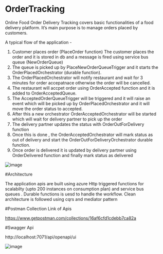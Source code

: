 # OrderTracking
Online Food Order Delivery Tracking covers basic functionalities of a food delivery platform. It’s main purpose is to manage orders placed by customers.

A typical flow of the application -
1) Customer places order (PlaceOrder function)
   The customer places the order and it is stored in db and a message is fired using service bus queue (NewOrderQueue)
2) The queue is picked up by PlaceNewOrderQueueTrigger and it starts the OrderPlacedOrchestrator (durable function).
3) The  OrderPlacedOrchestrator will notify restaurant and wait for 3 minutes for order accepatnace otherwise the order will be cancelled.
4) The restaurant will accpet order using OrderAccepted function and it is added to OrderAcceptedQueue.
5) The AcceptedOrderQueueTrigger will be triggered and it will raise an event which will be picked up by OrderPlacedOrchestrator and it will move the order status to accepted.
6) After this a new orchestrator OrderAcceptedOrchestrator will be started which will wait for delivery partner to pick up the order
7) The delivery partner updates the status with OrderOutForDelivery function
8) Once this is done , the OrderAcceptedOrchestrator will mark status as out of delivery and start the OrderOutForDeliveryOrchestrator durable function.
9) Once order is delivered it is updated by delivery partner using OrderDelivered function and finally mark status as delivered

![image](https://user-images.githubusercontent.com/8706140/156182060-5996c5f3-14c5-4307-b912-2a5c3ac7e3ac.png)


#Architecture 

The application apis are built using azure Http triggered functions for scalabilty (upto 200 instances on consumption plan) and service bus queues .
Durable functions is uesd to handle the workflow.
Clean architecture is followed using cqrs and mediator pattern


#Postman Collection Link of Apis

https://www.getpostman.com/collections/16af6cfd1cdebb7ca82a

#Swagger Api 

http://localhost:7071/api/openapi/ui

![image](https://user-images.githubusercontent.com/8706140/156190454-e2180327-d632-4361-8b01-d8697c882039.png)
